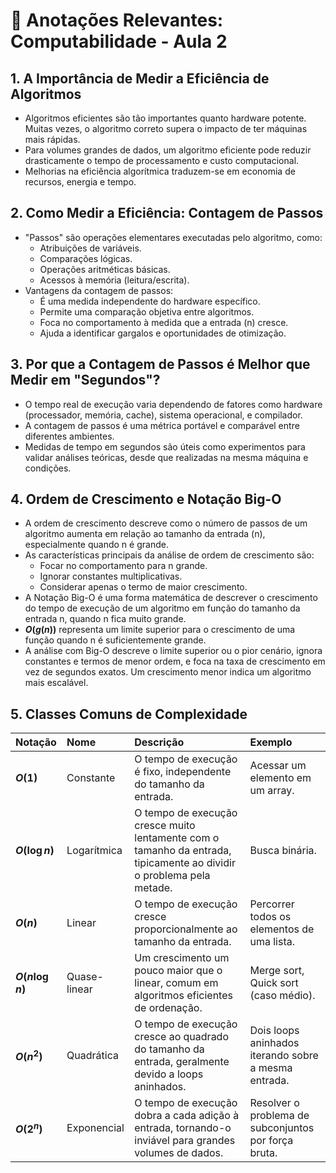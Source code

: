 # 📝 Anotações Relevantes: Computabilidade - Aula 2

## **1. A Importância de Medir a Eficiência de Algoritmos**

* Algoritmos eficientes são tão importantes quanto hardware potente. Muitas vezes, o algoritmo correto supera o impacto de ter máquinas mais rápidas.
* Para volumes grandes de dados, um algoritmo eficiente pode reduzir drasticamente o tempo de processamento e custo computacional.
* Melhorias na eficiência algorítmica traduzem-se em economia de recursos, energia e tempo.

## **2. Como Medir a Eficiência: Contagem de Passos**

* "Passos" são operações elementares executadas pelo algoritmo, como:
  * Atribuições de variáveis.
  * Comparações lógicas.
  * Operações aritméticas básicas.
  * Acessos à memória (leitura/escrita).
* Vantagens da contagem de passos:
  * É uma medida independente do hardware específico.
  * Permite uma comparação objetiva entre algoritmos.
  * Foca no comportamento à medida que a entrada (n) cresce.
  * Ajuda a identificar gargalos e oportunidades de otimização.

## **3. Por que a Contagem de Passos é Melhor que Medir em "Segundos"?**

* O tempo real de execução varia dependendo de fatores como hardware (processador, memória, cache), sistema operacional, e compilador.
* A contagem de passos é uma métrica portável e comparável entre diferentes ambientes.
* Medidas de tempo em segundos são úteis como experimentos para validar análises teóricas, desde que realizadas na mesma máquina e condições.

## **4. Ordem de Crescimento e Notação Big-O**

* A ordem de crescimento descreve como o número de passos de um algoritmo aumenta em relação ao tamanho da entrada (n), especialmente quando n é grande.
* As características principais da análise de ordem de crescimento são:
  * Focar no comportamento para n grande.
  * Ignorar constantes multiplicativas.
  * Considerar apenas o termo de maior crescimento.
* A Notação Big-O é uma forma matemática de descrever o crescimento do tempo de execução de um algoritmo em função do tamanho da entrada n, quando n fica muito grande.
* **$O(g(n))$** representa um limite superior para o crescimento de uma função quando n é suficientemente grande.
* A análise com Big-O descreve o limite superior ou o pior cenário, ignora constantes e termos de menor ordem, e foca na taxa de crescimento em vez de segundos exatos. Um crescimento menor indica um algoritmo mais escalável.

## **5. Classes Comuns de Complexidade**

| Notação                 | Nome         | Descrição                                                                                                            | Exemplo                                               |
| :------------------------ | :----------- | :--------------------------------------------------------------------------------------------------------------------- | :---------------------------------------------------- |
| **$O(1)$**        | Constante    | O tempo de execução é fixo, independente do tamanho da entrada.                                                     | Acessar um elemento em um array.                      |
| **$O(\log n)$**   | Logarítmica | O tempo de execução cresce muito lentamente com o tamanho da entrada, tipicamente ao dividir o problema pela metade. | Busca binária.                                       |
| **$O(n)$**        | Linear       | O tempo de execução cresce proporcionalmente ao tamanho da entrada.                                                  | Percorrer todos os elementos de uma lista.            |
| **$O(n \log n)$** | Quase-linear | Um crescimento um pouco maior que o linear, comum em algoritmos eficientes de ordenação.                             | Merge sort, Quick sort (caso médio).                 |
| **$O(n^2)$**      | Quadrática  | O tempo de execução cresce ao quadrado do tamanho da entrada, geralmente devido a loops aninhados.                   | Dois loops aninhados iterando sobre a mesma entrada.  |
| **$O(2^n)$**      | Exponencial  | O tempo de execução dobra a cada adição à entrada, tornando-o inviável para grandes volumes de dados.            | Resolver o problema de subconjuntos por força bruta. |

